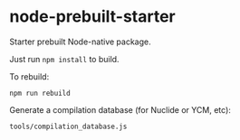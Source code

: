 # node-prebuilt-starter
Starter prebuilt Node-native package.

Just run `npm install` to build.

To rebuild:

```
npm run rebuild
```

Generate a compilation database (for Nuclide or YCM, etc):

```
tools/compilation_database.js
```
